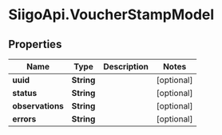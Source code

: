 # SiigoApi.VoucherStampModel

## Properties

Name | Type | Description | Notes
------------ | ------------- | ------------- | -------------
**uuid** | **String** |  | [optional] 
**status** | **String** |  | [optional] 
**observations** | **String** |  | [optional] 
**errors** | **String** |  | [optional] 


